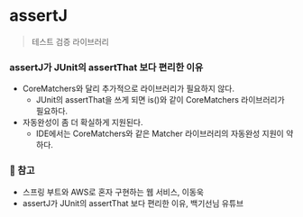 # assertJ
> 테스트 검증 라이브러리

### assertJ가 JUnit의 assertThat 보다 편리한 이유
- CoreMatchers와 달리 추가적으로 라이브러리가 필요하지 않다.
  - JUnit의 assertThat을 쓰게 되면 is()와 같이 CoreMatchers 라이브러리가 필요하다.
- 자동완성이 좀 더 확실하게 지원된다.
  - IDE에서는 CoreMatchers와 같은 Matcher 라이브러리의 자동완성 지원이 약하다.

### 📗 참고
- 스프링 부트와 AWS로 혼자 구현하는 웹 서비스, 이동욱
- assertJ가 JUnit의 assertThat 보다 편리한 이유, 백기선님 유튜브